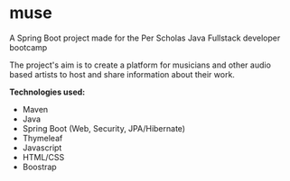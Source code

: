 # muse
A Spring Boot project made for the Per Scholas Java Fullstack developer bootcamp

The project's aim is to create a platform for musicians and other audio based artists to host and share information about their work.

**Technologies used:** 
* Maven
* Java 
* Spring Boot (Web, Security, JPA/Hibernate)
* Thymeleaf
* Javascript
* HTML/CSS
* Boostrap
